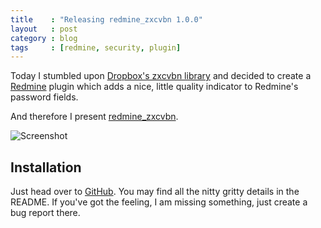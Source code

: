 ```yaml
---
title    : "Releasing redmine_zxcvbn 1.0.0"
layout   : post
category : blog
tags     : [redmine, security, plugin]
---
```


Today I stumbled upon [Dropbox's zxcvbn
library](https://github.com/dropbox/zxcvbn) and decided to create a
[Redmine](https://www.redmine.org/) plugin which adds a nice, little quality
indicator to Redmine's password fields.

And therefore I present
[redmine\_zxcvbn](https://github.com/schmidt/redmine_zxcvbn).

![Screenshot](https://raw.githubusercontent.com/schmidt/redmine_zxcvbn/master/assets/doc/zxcvbn.png)

Installation
------------

Just head over to [GitHub](https://github.com/schmidt/redmine_zxcvbn). You may
find all the nitty gritty details in the README. If you've got the feeling, I am
missing something, just create a bug report there.
